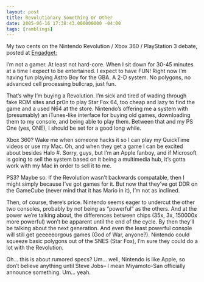 ```yaml
---
layout: post
title: Revolutionary Something Or Other
date: 2005-06-16 17:38:43.000000000 -04:00
tags: [ramblings]
---
```

<p>My two cents on the Nintendo Revolution / Xbox 360 / PlayStation 3 debate, posted at <a href="http://www.engadget.com/entry/1234000100046549#c297191">Engadget:</a></p>

<p>I’m not a gamer. At least not hard-core. When I sit down for 30-45 minutes at a time I expect to be entertained. I expect to have <span class="caps">FUN</span>! Right now I’m having fun playing Astro Boy for the <span class="caps">GBA</span>. A 2-D system. No polygons, no advanced cell processing bullcrap, just fun.</p>

<p>That’s why I’m buying a Revolution. I’m sick and tired of wading through fake <span class="caps">ROM</span> sites and pr0n to play Star Fox 64, too cheap and lazy to find the game and a used N64 at the store. Nintendo’s offering me a system with (presumably) an iTunes-like interface for buying old games, downloading them to my console, and being able to play them. Between that and my PS One (yes, <span class="caps">ONE</span>), I should be set for a good long while.</p>

<p>Xbox 360? Wake me when someone hacks it so I can play my QuickTime videos or use my Mac. Oh, and when they get a game I can be excited about besides Halo #. Sorry, guys, but I’m an Apple fanboy, and if Microsoft is going to sell the system based on it being a multimedia hub, it’s gotta work with my Mac in order to sell it to me.</p>

<p>PS3? Maybe so. If the Revolution wasn’t backwards compatable, then I might simply because I’ve got games for it. But now that they’ve got <span class="caps">DDR</span> on the GameCube (never mind that it has Mario in it), I’m not as inclined.</p>

<p>Then, of course, there’s price. Nintendo seems eager to undercut the other two consoles, probably by not being as “powerful” as the others. And at the power we’re talking about, the differences between chips (35x, 3x, 150000x more powerful) won’t be apparent until the end of the cycle. By then they’ll be talking about the next generation. And even the least powerful console will still get geeeeeorgous games (God of War, anyone?). Nintendo could squeeze basic polygons out of the <span class="caps">SNES</span> (Star Fox), I’m sure they could do a lot with the Revolution.</p>

<p>Oh… this is about rumored specs? Um… well, Nintendo is like Apple, so don’t believe anything until Steve Jobs– I mean Miyamoto-San officially announce something. Um… yeah.</p>
